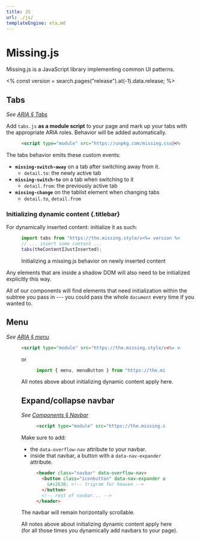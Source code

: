 ```yaml
---
title: JS
url: ./js/
templateEngine: eta,md
---
```


# Missing.js

Missing.js is a JavaScript library implementing common UI patterns.

<% const version = search.pages("release").at(-1).data.release; %>


## Tabs

_See [ARIA &sect; Tabs](/docs/aria/#tabs)_

Add `tabs.js` **as a module script** to your page
and mark up your tabs with the appropriate ARIA roles.
Behavior will be added automatically.

<figure>

  ~~~ html
  <script type="module" src="https://unpkg.com/missing.css@<%= version %>/dist/missing-js/tabs.js">
  ~~~

</figure>

The tabs behavior emits these custom events:

- **`missing-switch-away`** on a tab after switching away from it.
  - `detail.to`: the newly active tab
- **`missing-switch-to`** on a tab when switching to it
  - `detail.from`: the previously active tab
- **`missing-change`** on the tablist element when changing tabs
  - `detail.to`, `detail.from`

<div class="info box">

### Initializing dynamic content {.titlebar}

For dynamically inserted content: initialize it as such:

<figure>

  ~~~ js
  import tabs from "https://the.missing.style/v<%= version %>/missing-js/tabs.js";
  // ... insert some content ...
  tabs(theContentIJustInserted);
  ~~~

<figcaption>Initializing a missing.js behavior on newly inserted content</figcaption>

</figure>

Any elements that are inside a shadow DOM will also need to be initialized explicitly this way.

All of our components will find elements that need initialization within the subtree you pass in ---
you could pass the whole `document` every time if you wanted to.

</div>


## Menu

_See [ARIA &sect; menu](/docs/aria/#menu)_

<figure>

  ~~~ html
  <script type="module" src="https://the.missing.style/v<%= version %>/missing-js/menu.js">
  ~~~

or

<figure>

  ~~~js
  import { menu, menuButton } from "https://the.missing.style/v<%= version %>/missing-js/menu.js";
  ~~~

</figure>

All notes above about initializing dynamic content apply here.


## Expand/collapse navbar

_See [Components &sect; Navbar](/docs/components/#navbar)_

<figure>

  ~~~ html
  <script type="module" src="https://the.missing.style/v<%= version %>/missing-js/overflow-nav.js">
  ~~~

</figure>

Make sure to add:

 - the `data-overflow-nav` attribute to your navbar.
 - inside that navbar, a button with a `data-nav-expander` attribute.

<figure>

  ~~~ html
  <header class="navbar" data-overflow-nav>
    <button class="iconbutton" data-nav-expander aria-hidden>
      &#x2630; <!-- trigram for heaven -->
    </button>
    <!-- rest of navbar... -->
  </header>
  ~~~

</figure>

The navbar will remain horizontally scrollable.

All notes above about initializing dynamic content apply here
(for all those times you dynamically add navbars to your page).
